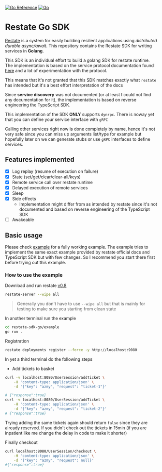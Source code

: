 [![Go Reference](https://pkg.go.dev/badge/github.com/muhamadazmy/restate-sdk-go.svg)](https://pkg.go.dev/github.com/muhamadazmy/restate-sdk-go)
[![Go](https://github.com/muhamadazmy/restate-sdk-go/actions/workflows/test.yaml/badge.svg)](https://github.com/muhamadazmy/restate-sdk-go/actions/workflows/test.yaml)

# Restate Go SDK

[Restate](https://restate.dev/) is a system for easily building resilient applications using *distributed durable async/await*. This repository contains the Restate SDK for writing services in **Golang**.

This SDK is an individual effort to build a golang SDK for restate runtime. The implementation is based on the service protocol documentation found [here](https://github.com/restatedev/service-protocol/blob/main/service-invocation-protocol.md) and a lot of experimentation with the protocol.

This means that it's not granted that this SDK matches exactly what `restate` has intended but it's a best effort interpretation of the docs

Since **service discovery** was not documented (or at least I could not find any documentation for it), the implementation is based on reverse engineering the TypeScript SDK.

This implementation of the SDK **ONLY** supports `dynrpc`. There is noway yet that you can define your service interface with `gRPC`

Calling other services right now is done completely by name, hence it's not very safe since you can miss up arguments list/type for example but hopefully later on we can generate stubs or use `gRPC` interfaces to define services.

## Features implemented

- [x] Log replay (resume of execution on failure)
- [x] State (set/get/clear/clear-all/keys)
- [x] Remote service call over restate runtime
- [X] Delayed execution of remote services
- [X] Sleep
- [x] Side effects
  - Implementation might differ from as intended by restate since it's not documented and based on reverse engineering of the TypeScript SDK
- [ ] Awakeable

## Basic usage

Please check [example](example) for a fully working example. The example tries to implement the same exact example provided by restate official docs and TypeScript SDK but with few changes. So I recommend you start there first before trying out this example.

### How to use the example

Download and run restate [v0.8](https://github.com/restatedev/restate/releases/tag/v0.8.0)

```bash
restate-server --wipe all
```

> Generally you don't have to use `--wipe all` but that is mainly for testing to make sure you starting from clean state

In another terminal run the example

```bash
cd restate-sdk-go/example
go run .
```

Registration

```bash
restate deployments register --force -y http://localhost:9080
```

In yet a third terminal do the following steps

- Add tickets to basket

```bash
curl -v localhost:8080/UserSession/addTicket \
    -H 'content-type: application/json' \
    -d '{"key": "azmy", "request": "ticket-1"}'

# {"response":true}
curl -v localhost:8080/UserSession/addTicket \
    -H 'content-type: application/json' \
    -d '{"key": "azmy", "request": "ticket-2"}'
# {"response":true}
```

Trying adding the same tickets again should return `false` since they are already reserved. If you didn't check out the tickets in 15min (if you are inpatient like me change the delay in code to make it shorter)

Finally checkout

```bash
curl localhost:8080/UserSession/checkout \
    -H 'content-type: application/json' \
    -d '{"key": "azmy", "request": null}'
#{"response":true}
```
